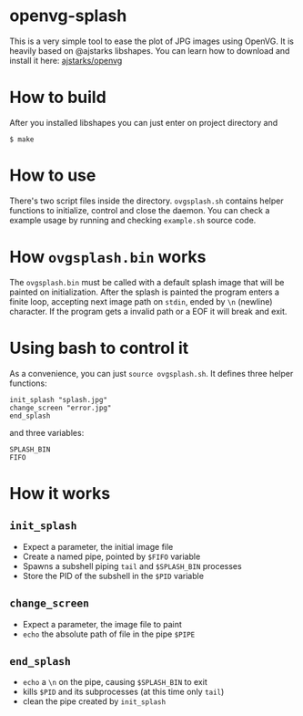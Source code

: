 openvg-splash
=============

This is a very simple tool to ease the plot of JPG images using OpenVG.
It is heavily based on @ajstarks libshapes. You can learn how to download
and install it here: [ajstarks/openvg](https://github.com/ajstarks/openvg)

# How to build

After you installed libshapes you can just enter on project directory and

	$ make

# How to use

There's two script files inside the directory. `ovgsplash.sh` contains
helper functions to initialize, control and close the daemon. You can 
check a example usage by running and checking `example.sh` source code.

# How `ovgsplash.bin` works

The `ovgsplash.bin` must be called with a default splash image that 
will be painted on initialization. After the splash is painted the 
program enters a finite loop, accepting next image path on `stdin`, 
ended by `\n` (newline) character. If the program gets a invalid
path or a EOF it will break and exit.

# Using bash to control it

As a convenience, you can just `source ovgsplash.sh`. It defines 
three helper functions:

	init_splash "splash.jpg"
	change_screen "error.jpg"
	end_splash

and three variables:

	SPLASH_BIN
    FIFO

# How it works

## `init_splash`

* Expect a parameter, the initial image file
* Create a named pipe, pointed by `$FIFO` variable
* Spawns a subshell piping `tail` and `$SPLASH_BIN` processes
* Store the PID of the subshell in the `$PID` variable

## `change_screen`

* Expect a parameter, the image file to paint
* `echo` the absolute path of file in the pipe `$PIPE`

## `end_splash`

* `echo` a `\n` on the pipe, causing `$SPLASH_BIN` to exit
* kills `$PID` and its subprocesses (at this time only `tail`)
* clean the pipe created by `init_splash`

